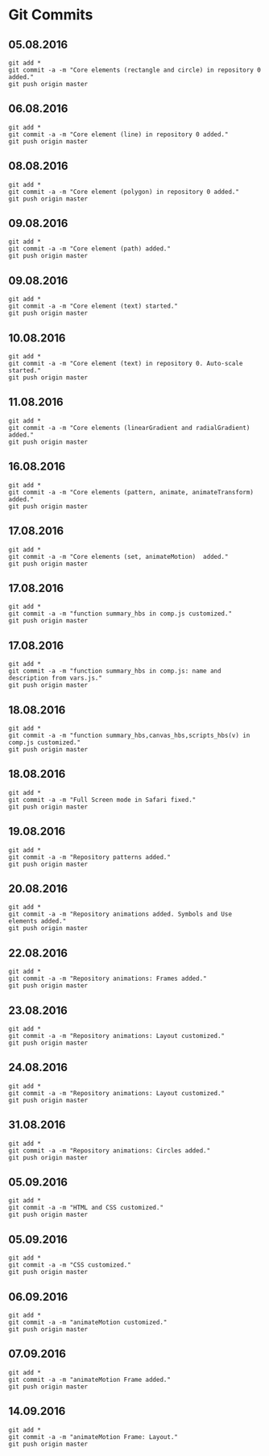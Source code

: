 # Git Commits

## 05.08.2016
```
git add * 
git commit -a -m "Core elements (rectangle and circle) in repository 0 added." 
git push origin master 
```
## 06.08.2016
```
git add * 
git commit -a -m "Core element (line) in repository 0 added." 
git push origin master
```
## 08.08.2016
```
git add * 
git commit -a -m "Core element (polygon) in repository 0 added." 
git push origin master 
```
## 09.08.2016
```
git add * 
git commit -a -m "Core element (path) added." 
git push origin master
```
## 09.08.2016
```
git add * 
git commit -a -m "Core element (text) started." 
git push origin master
```
## 10.08.2016
```
git add * 
git commit -a -m "Core element (text) in repository 0. Auto-scale started." 
git push origin master
```

## 11.08.2016
```
git add * 
git commit -a -m "Core elements (linearGradient and radialGradient) added." 
git push origin master
```

## 16.08.2016
```
git add * 
git commit -a -m "Core elements (pattern, animate, animateTransform) added." 
git push origin master
```

## 17.08.2016
```
git add * 
git commit -a -m "Core elements (set, animateMotion)  added." 
git push origin master
```

## 17.08.2016
```
git add * 
git commit -a -m "function summary_hbs in comp.js customized." 
git push origin master
```

## 17.08.2016
```
git add * 
git commit -a -m "function summary_hbs in comp.js: name and description from vars.js." 
git push origin master
```

## 18.08.2016
```
git add * 
git commit -a -m "function summary_hbs,canvas_hbs,scripts_hbs(v) in comp.js customized." 
git push origin master
```

## 18.08.2016
```
git add * 
git commit -a -m "Full Screen mode in Safari fixed." 
git push origin master
```

## 19.08.2016
```
git add * 
git commit -a -m "Repository patterns added." 
git push origin master
```

## 20.08.2016
```
git add * 
git commit -a -m "Repository animations added. Symbols and Use elements added." 
git push origin master
```

## 22.08.2016
```
git add * 
git commit -a -m "Repository animations: Frames added." 
git push origin master
```

## 23.08.2016
```
git add * 
git commit -a -m "Repository animations: Layout customized." 
git push origin master
```

## 24.08.2016
```
git add * 
git commit -a -m "Repository animations: Layout customized." 
git push origin master
```

## 31.08.2016
```
git add * 
git commit -a -m "Repository animations: Circles added." 
git push origin master
```

## 05.09.2016
```
git add * 
git commit -a -m "HTML and CSS customized." 
git push origin master
```

## 05.09.2016
```
git add * 
git commit -a -m "CSS customized." 
git push origin master
```

## 06.09.2016
```
git add * 
git commit -a -m "animateMotion customized." 
git push origin master
```

## 07.09.2016
```
git add * 
git commit -a -m "animateMotion Frame added." 
git push origin master
```

## 14.09.2016
```
git add * 
git commit -a -m "animateMotion Frame: Layout." 
git push origin master
```